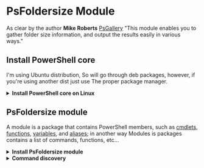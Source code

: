 # PsFoldersize Module

As clear by the author **Mike Roberts** [PsGallery](https://www.powershellgallery.com/packages/PSFolderSize/1.7.1) "This module enables you to gather folder size information, and output the results easily in various ways."

## Install PowerShell core

I'm using Ubuntu distribution, So will go through deb packages, however, if you're using another dist just use The proper package manager.

<details>
<summary><b>Install PowerShell core on Linux</b></summary>

- Download the package "powershell_7.3.4-1.deb_amd64.deb"
  - <https://github.com/PowerShell/PowerShell/releases/tag/v7.3.4>

- set execution permission and Install the package

 ```bash
 chmod +x powershell_7.3.4-1.deb_amd64.deb 
 sudo dpkg -i powershell_7.3.4-1.deb_amd64.deb 
 ```

- Start and print out the Powershell version

 ```bash
 pwsh
 ```

 ```bash
 $PSVersionTable

 ```

- The output should be like that:

 ```bash
 Name                           Value
 ----                           -----
 PSVersion                      7.3.4
 PSEdition                      Core
 GitCommitId                    7.3.4
 OS                             Linux 5.15.0-71-generic
 Platform                       Unix
 PSCompatibleVersions           {1.0}
 PSRemotingProtocolVersion      2.3
 SerializationVersion           1.1.0.1
 WSManStackVersion              3.0

 ```

</details>

## PsFoldersize module

A module is a package that contains PowerShell members, such as [cmdlets](https://learn.microsoft.com/en-us/powershell/scripting/developer/cmdlet/cmdlet-overview?view=powershell-7.3), [functions](https://learn.microsoft.com/en-us/powershell/module/microsoft.powershell.core/about/about_functions?view=powershell-7.3), [variables](https://learn.microsoft.com/en-us/powershell/module/microsoft.powershell.core/about/about_variables?view=powershell-7.3), and [aliases](https://learn.microsoft.com/en-us/powershell/module/microsoft.powershell.core/about/about_aliases?view=powershell-7.3); in another way Modules is packages contains a list of commands, functions, etc...

<details>
<summary><b>Install PsFoldersize module</b></summary>

 ```bash
 Install-Module -Name PSFolderSize 
 ```

```bash
get-help Get-FolderSize
```

</details>

<details>
<summary><b>Command discovery</b></summary>

 ```bash
 get-help Get-FolderSize -Detailed
 ```

- The tool has powerful capabilities, Let's discover more with  ```get-member```

  ```bash
  Get-FolderSize | gm
  ```

- Any command is an object, and get-member Gets the properties and methods of objects; these methods and properties can be used in advanced tasks. Coming up!

  ```
  PS /home/PowerShellUser> Get-FolderSize | gm

   TypeName: PS.Folder.List.Result

  Name        MemberType   Definition
  ----        ----------   ----------
  Equals      Method       bool Equals(System.Object obj)
  GetHashCode Method       int GetHashCode()
  GetType     Method       type GetType()
  ToString    Method       string ToString()
  FolderName  NoteProperty System.String FolderName=.cache
  FullPath    NoteProperty string FullPath=/home/PowerShellUser/.cache
  HostName    NoteProperty string HostName=
  SizeBytes   NoteProperty double SizeBytes=435597898
  SizeGB      NoteProperty double SizeGB=0.41
  SizeKB      NoteProperty double SizeKB=425388.57
  SizeMB      NoteProperty double SizeMB=415.42 ```

- ***TypeName***: means that the listed members provide more result capabilities, More explanation coming up!
  - ***Another example***: ```get-process``` what out-put do you expect from this command!? for sure ***processes***, So the members of```get-process``` command provide more capabilites at the process out-put, So ```Get-FolderSize``` **Members** provide more **Result capabilites** out-put.

- ***MemberType***:
  - ***method***: Things I can do.
  - ***NoteProperties***: generic properties.
  - ***properties***: >> Properties that the command has, Properties that describe it, The command has a folderName, fullpath property, etc.

- **Exmples**:

```bash
cd ~
Get-FolderSize     

FolderName                     SizeMB       SizeGB       FullPath
----------                     ------       ------       --------
Downloads                      152.86       0.15         /home/PowerShellUser/Downloads

```

```bash
# Print out folder name only
Get-FolderSize | select -Property FolderName

FolderName
----------

Downloads

```

```bash
# Print out folder name and size
Get-FolderSize | select -Property FolderName, SizeGB

FolderName   SizeGB
----------   ------

Downloads     0.150

```

```bash
# Print out full path and size
Get-FolderSize | select -Property FullPath, SizeGB  

FullPath                                SizeGB
--------                                ------
/home/PowerShellUser/Downloads           0.150

```

```bash
# Filtter the out-put with sizeGB that equal 0.15  
Get-FolderSize | Where-Object SizeGB -eq 0.15

FolderName                     SizeMB       SizeGB       FullPath
----------                     ------       ------       --------
Downloads                      152.86       0.15         /home/PowerShellUser/Downloads

```

```bash
# Filtter the out-put with sizeGB that match "0.anySize"
Get-FolderSize | Where-Object SizeGB -match "0.*"

FolderName                     SizeMB       SizeGB       FullPath
----------                     ------       ------       --------

Downloads                      152.86       0.15         /home/PowerShellUser/Downloads
.config                        60.91        0.06         /home/PowerShellUser/.config

```

- [MATCH about_Comparison_Operators](https://learn.microsoft.com/en-us/powershell/module/microsoft.powershell.core/about/about_comparison_operators?view=powershell-7.2)

```bash
# Filter the out-put with size criteria and select only full path out-put, and set it in a variable, Then you can use this variable to copy the items, looping, ifcondetions, etc
$getFolderSize = Get-FolderSize | Where-Object SizeGB -eq 0.15 | select -Property fullpath
```

**get-help Examples**:

```bash
# The default format out-put is Table however, there's a list as well  
# select the format output as "table" with "autosize" option to ignore hidden values 
Get-FolderSize | Format-Table -AutoSize
```

```bash
# specify a path
Get-FolderSize -BasePath 'C:\Program Files'
```

```bash
# Spicify a path and the exact folder name
Get-FolderSize -BasePath 'C:\Program Files' -FolderName IIS
```

```bash
# define a variable called $getFolderSize have folder size data, And Reuse the variable with table format 
$getFolderSize = Get-FolderSize 
$getFolderSize | Format-Table -AutoSize
```

```bash
# define a variable called $getFolderSize that has folder size data and save the value in ~/Desktop path with csv extension
$getFolderSize = Get-FolderSize -Output csv -OutputPath ~\Desktop
$getFolderSize

```

```bash
# sort by size descending
Get-FolderSize | Sort-Object SizeBytes -Descending
```

```bash
# Use Omitfolders option to exclude pictures folder out-put
Get-FolderSize -OmitFolders ./Pictures/
```

</details>
